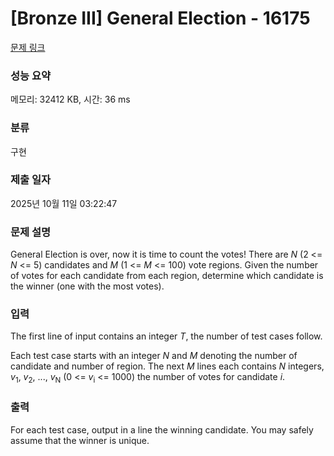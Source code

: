 # [Bronze III] General Election - 16175 

[문제 링크](https://www.acmicpc.net/problem/16175) 

### 성능 요약

메모리: 32412 KB, 시간: 36 ms

### 분류

구현

### 제출 일자

2025년 10월 11일 03:22:47

### 문제 설명

<p>General Election is over, now it is time to count the votes! There are <i>N</i> (2 <= <i>N</i> <= 5) candidates and <i>M</i> (1 <= <i>M</i> <= 100) vote regions. Given the number of votes for each candidate from each region, determine which candidate is the winner (one with the most votes). </p>

### 입력 

 <p>The first line of input contains an integer <i>T</i>, the number of test cases follow.</p>

<p>Each test case starts with an integer <i>N</i> and <i>M</i> denoting the number of candidate and number of region. The next <i>M</i> lines each contains <i>N</i> integers, <i>v</i><sub>1</sub>, <i>v</i><sub>2</sub>, ..., <i>v</i><sub>N</sub> (0 <= <i>v</i><sub>i</sub> <= 1000) the number of votes for candidate <i>i</i>.</p>

### 출력 

 <p>For each test case, output in a line the winning candidate. You may safely assume that the winner is unique.</p>

